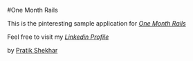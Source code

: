 #One Month Rails

This is the pinteresting sample application for
[*One Month Rails*](http://onemonthrails.com)

Feel free to visit my 
[*Linkedin Profile*](http://www.linkedin.com/in/pratikshekhar)

by [Pratik Shekhar](http://mattangriffel.com)